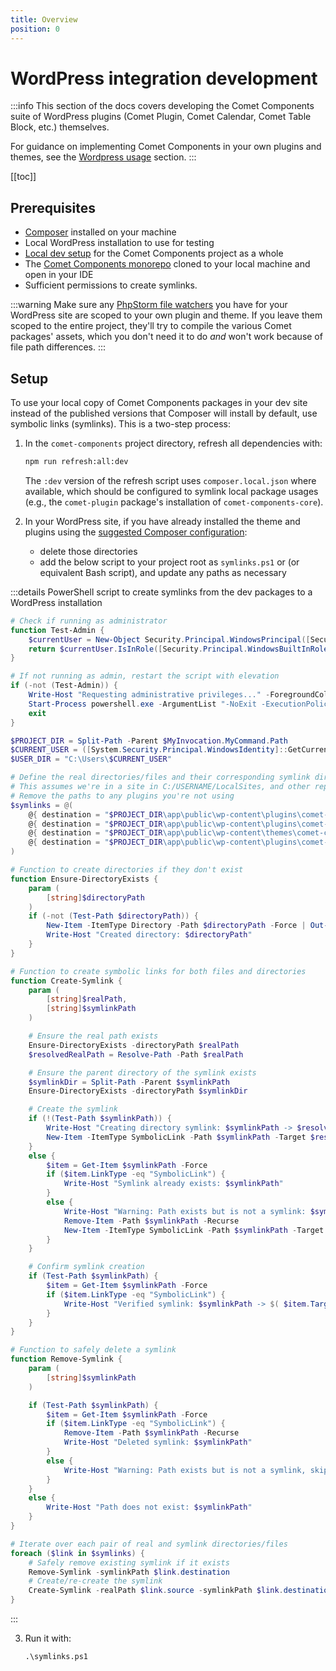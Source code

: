 ```yaml
---
title: Overview
position: 0
---
```


# WordPress integration development

:::info
This section of the docs covers developing the Comet Components suite of WordPress plugins (Comet Plugin, Comet Calendar, Comet Table Block, etc.) themselves.

For guidance on implementing Comet Components in your own plugins and themes, see the [Wordpress usage](../usage/wordpress.md) section.
:::

[[toc]]

## Prerequisites
- [Composer](https://getcomposer.org/) installed on your machine
- Local WordPress installation to use for testing
- [Local dev setup](../development-core/setup.md) for the Comet Components project as a whole
- The [Comet Components monorepo](https://github.com/doubleedesign/comet-components) cloned to your local machine and open in your IDE
- Sufficient permissions to create symlinks.

:::warning
Make sure any [PhpStorm file watchers](../local-dev-deep-dives/tooling-guides/phpstorm.md#file-watchers) you have for your WordPress site are scoped to your own plugin and theme. If you leave them scoped to the entire project, they'll try to compile the various Comet packages' assets, which you don't need it to do _and_ won't work because of file path differences.
:::

## Setup

To use your local copy of Comet Components packages in your dev site instead of the published versions that Composer will install by default, use symbolic links (symlinks). This is a two-step process:

1. In the `comet-components` project directory, refresh all dependencies with:

   ```bash
   npm run refresh:all:dev
   ```
   The `:dev` version of the refresh script uses `composer.local.json` where available, which should be configured to symlink local package usages (e.g., the `comet-plugin` package's installation of `comet-components-core`).

2. In your WordPress site, if you have already installed the theme and plugins using the [suggested Composer configuration](../installation/wordpress.md):
	- delete those directories
	- add the below script to your project root as `symlinks.ps1` or (or equivalent Bash script), and update any paths as necessary

:::details PowerShell script to create symlinks from the dev packages to a WordPress installation
```powershell
# Check if running as administrator
function Test-Admin {
	$currentUser = New-Object Security.Principal.WindowsPrincipal([Security.Principal.WindowsIdentity]::GetCurrent())
	return $currentUser.IsInRole([Security.Principal.WindowsBuiltInRole]::Administrator)
}

# If not running as admin, restart the script with elevation
if (-not (Test-Admin)) {
	Write-Host "Requesting administrative privileges..." -ForegroundColor Yellow
	Start-Process powershell.exe -ArgumentList "-NoExit -ExecutionPolicy Bypass -File `"$PSCommandPath`"" -Verb RunAs
	exit
}

$PROJECT_DIR = Split-Path -Parent $MyInvocation.MyCommand.Path
$CURRENT_USER = ([System.Security.Principal.WindowsIdentity]::GetCurrent().Name).Split('\')[1]
$USER_DIR = "C:\Users\$CURRENT_USER"

# Define the real directories/files and their corresponding symlink directories/files
# This assumes we're in a site in C:/USERNAME/LocalSites, and other repos are in C:/USERNAME/PHPStormProjects
# Remove the paths to any plugins you're not using
$symlinks = @(
	@{ destination = "$PROJECT_DIR\app\public\wp-content\plugins\comet-plugin"; source = "$USER_DIR\PHPStormProjects\comet-components\packages\comet-plugin" }
	@{ destination = "$PROJECT_DIR\app\public\wp-content\plugins\comet-calendar"; source = "$USER_DIR\PHPStormProjects\comet-components\packages\comet-calendar" },
	@{ destination = "$PROJECT_DIR\app\public\wp-content\themes\comet-canvas"; source = "$USER_DIR\PHPStormProjects\comet-components\packages\comet-canvas" },
	@{ destination = "$PROJECT_DIR\app\public\wp-content\plugins\comet-table-block"; source = "$USER_DIR\PHPStormProjects\comet-table-block" }
)

# Function to create directories if they don't exist
function Ensure-DirectoryExists {
	param (
		[string]$directoryPath
	)
	if (-not (Test-Path $directoryPath)) {
		New-Item -ItemType Directory -Path $directoryPath -Force | Out-Null
		Write-Host "Created directory: $directoryPath"
	}
}

# Function to create symbolic links for both files and directories
function Create-Symlink {
	param (
		[string]$realPath,
		[string]$symlinkPath
	)

	# Ensure the real path exists
	Ensure-DirectoryExists -directoryPath $realPath
	$resolvedRealPath = Resolve-Path -Path $realPath

	# Ensure the parent directory of the symlink exists
	$symlinkDir = Split-Path -Parent $symlinkPath
	Ensure-DirectoryExists -directoryPath $symlinkDir

	# Create the symlink
	if (!(Test-Path $symlinkPath)) {
		Write-Host "Creating directory symlink: $symlinkPath -> $resolvedRealPath"
		New-Item -ItemType SymbolicLink -Path $symlinkPath -Target $resolvedRealPath | Out-Null
	}
	else {
		$item = Get-Item $symlinkPath -Force
		if ($item.LinkType -eq "SymbolicLink") {
			Write-Host "Symlink already exists: $symlinkPath"
		}
		else {
			Write-Host "Warning: Path exists but is not a symlink: $symlinkPath. Deleting folder and symlinking to $resolvedRealPath"
			Remove-Item -Path $symlinkPath -Recurse
			New-Item -ItemType SymbolicLink -Path $symlinkPath -Target $resolvedRealPath | Out-Null
		}
	}

	# Confirm symlink creation
	if (Test-Path $symlinkPath) {
		$item = Get-Item $symlinkPath -Force
		if ($item.LinkType -eq "SymbolicLink") {
			Write-Host "Verified symlink: $symlinkPath -> $( $item.Target )"
		}
	}
}

# Function to safely delete a symlink
function Remove-Symlink {
	param (
		[string]$symlinkPath
	)

	if (Test-Path $symlinkPath) {
		$item = Get-Item $symlinkPath -Force
		if ($item.LinkType -eq "SymbolicLink") {
			Remove-Item -Path $symlinkPath -Recurse
			Write-Host "Deleted symlink: $symlinkPath"
		}
		else {
			Write-Host "Warning: Path exists but is not a symlink, skipping deletion: $symlinkPath"
		}
	}
	else {
		Write-Host "Path does not exist: $symlinkPath"
	}
}

# Iterate over each pair of real and symlink directories/files
foreach ($link in $symlinks) {
	# Safely remove existing symlink if it exists
	Remove-Symlink -symlinkPath $link.destination
	# Create/re-create the symlink
	Create-Symlink -realPath $link.source -symlinkPath $link.destination
}
```
:::

3. Run it with:

   ```powershell:no-line-numbers
   .\symlinks.ps1
   ```

